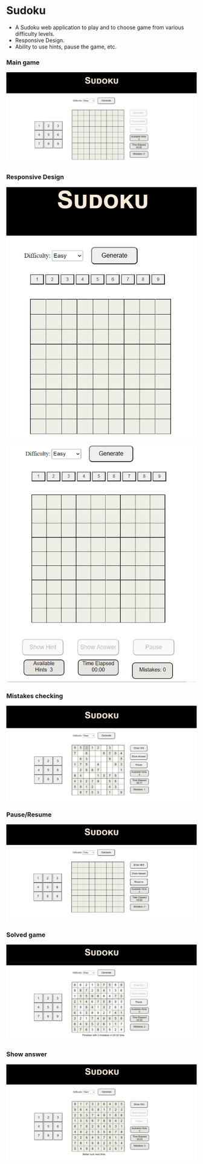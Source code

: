 # Sudoku
* A Sudoku web application to play and to choose game from various difficulty levels.
* Responsive Design.
* Ability to use hints, pause the game, etc.


### Main game

![Homepage](/Images/home.png)

### Responsive Design

![Responsive](/Images/responsive1.png)
    
![Responsive](/Images/responsive2.png)

### Mistakes checking

![Mistakes](/Images/mistakes.png)

### Pause/Resume

![Pause/resume](/Images/pause.png)

### Solved game

![completed game](/Images/solved.png)

### Show answer

![Answer](/Images/show_answer.png)
